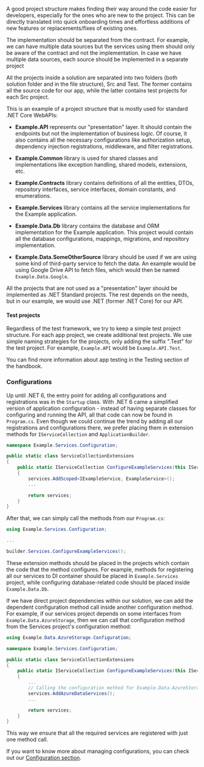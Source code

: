 A good project structure makes finding their way around the code easier for developers, especially for the ones who are new to the project. This can be directly translated into quick onboarding times and effortless additions of new features or replacements/fixes of existing ones.

The implementation should be separated from the contract. For example, we can have multiple data sources but the services using them should only be aware of the contract and not the implementation. In case we have multiple data sources, each source should be implemented in a separate project

All the projects inside a solution are separated into two folders (both solution folder and in the file structure), Src and Test. The former contains all the source code for our app, while the latter contains test projects for each Src project.

This is an example of a project structure that is mostly used for standard .NET Core WebAPIs:

- **Example.API** represents our "presentation" layer. It should contain the endpoints but not the implementation of business logic. Of course, it also contains all the necessary configurations like authorization setup, dependency injection registrations, middleware, and filter registrations.

- **Example.Common** library is used for shared classes and implementations like exception handling, shared models, extensions, etc.

- **Example.Contracts** library contains definitions of all the entities, DTOs, repository interfaces, service interfaces, domain constants, and enumerations.  

- **Example.Services** library contains all the service implementations for the Example application.

- **Example.Data.Db** library contains the database and ORM implementation for the Example application. This project would contain all the database configurations, mappings, migrations, and repository implementation.

- **Example.Data.SomeOtherSource** library should be used if we are using some kind of third-party service to fetch the data. An example would be using Google Drive API to fetch files, which would then be named `Example.Data.Google`.

All the projects that are not used as a "presentation" layer should be implemented as .NET Standard projects. The rest depends on the needs, but in our example, we would use .NET (former .NET Core) for our API.  

#### Test projects

Regardless of the test framework, we try to keep a simple test project structure. For each app project, we create additional test projects. We use simple naming strategies for the projects, only adding the suffix ".Test" for the test project. For example, `Example.API` would be `Example.API.Test`.

You can find more information about app testing in the Testing section of the handbook.

### Configurations

Up until .NET 6, the entry point for adding all configurations and registrations was in the `Startup` class. With .NET 6 came a simplified version of application configuration - instead of having separate classes for configuring and running the API, all that code can now be found in `Program.cs`. Even though we could continue the trend by adding all our registrations and configurations there, we prefer placing them in extension methods for `IServiceCollection` and `ApplicationBuilder`.

``` c#
namespace Example.Services.Configuration;

public static class ServiceCollectionExtensions
{
    public static IServiceCollection ConfigureExampleServices(this IServiceCollection services)
    {
        services.AddScoped<IExampleService, ExampleService>();
        ...

        return services;
    }
}
```

After that, we can simply call the methods from our `Program.cs`:

``` c#
using Example.Services.Configuration;

...

builder.Services.ConfigureExampleServices();
```

These extension methods should be placed in the projects which contain the code that the method configures. For example, methods for registering all our services to DI container should be placed in `Example.Services` project, while configuring database-related code should be placed inside `Example.Data.Db`. 

If we have direct project dependencies within our solution, we can add the dependent configuration method call inside another configuration method. For example, if our services project depends on some interfaces from `Example.Data.AzureStorage`, then we can call that configuration method from the Services project's configuration method:

``` c#
using Example.Data.AzureStorage.Configuration;

namespace Example.Services.Configuration;

public static class ServiceCollectionExtensions
{
    public static IServiceCollection ConfigureExampleServices(this IServiceCollection services)
    {
        ...
        // Calling the configuration method for Example.Data.AzureStorage:
        services.AddAzureDataServices();
        ...

        return services;
    }
}
```

This way we ensure that all the required services are registered with just one method call.

If you want to know more about managing configurations, you can check out our [Configuration section](../Api/configuration).

